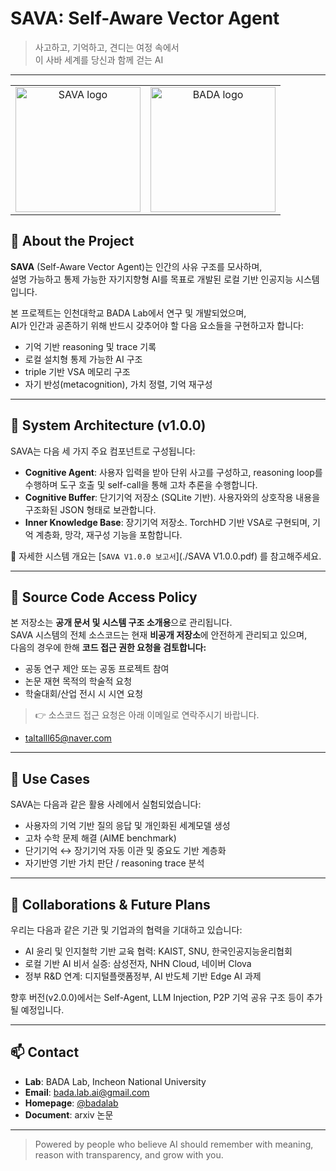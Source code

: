 # SAVA: Self-Aware Vector Agent

> 사고하고, 기억하고, 견디는 여정 속에서  
> 이 사바 세계를 당신과 함께 걷는 AI  

---
<table>
  <tr>
    <td align="center">
      <img src="https://github.com/user-attachments/assets/5269f2a5-8e3b-451b-8517-90d307ec96f8" width="200" alt="SAVA logo"/>
    </td>
    <td align="center">
      <img src="https://github.com/user-attachments/assets/d91b2b78-7c2f-4e7e-9965-0cbceb79645c" width="200" alt="BADA logo"/>
    </td>
  </tr>
</table>


## 🧠 About the Project

**SAVA** (Self-Aware Vector Agent)는 인간의 사유 구조를 모사하며,  
설명 가능하고 통제 가능한 자기지향형 AI를 목표로 개발된 로컬 기반 인공지능 시스템입니다.

본 프로젝트는 인천대학교 BADA Lab에서 연구 및 개발되었으며,  
AI가 인간과 공존하기 위해 반드시 갖추어야 할 다음 요소들을 구현하고자 합니다:

- 기억 기반 reasoning 및 trace 기록
- 로컬 설치형 통제 가능한 AI 구조
- triple 기반 VSA 메모리 구조
- 자기 반성(metacognition), 가치 정렬, 기억 재구성

---

## 🧩 System Architecture (v1.0.0)

SAVA는 다음 세 가지 주요 컴포넌트로 구성됩니다:

- **Cognitive Agent**: 사용자 입력을 받아 단위 사고를 구성하고, reasoning loop를 수행하며 도구 호출 및 self-call을 통해 고차 추론을 수행합니다.  
- **Cognitive Buffer**: 단기기억 저장소 (SQLite 기반). 사용자와의 상호작용 내용을 구조화된 JSON 형태로 보관합니다.  
- **Inner Knowledge Base**: 장기기억 저장소. TorchHD 기반 VSA로 구현되며, 기억 계층화, 망각, 재구성 기능을 포함합니다.

📘 자세한 시스템 개요는 [`SAVA V1.0.0 보고서`](./SAVA V1.0.0.pdf) 를 참고해주세요.

---

## 🔐 Source Code Access Policy

본 저장소는 **공개 문서 및 시스템 구조 소개용**으로 관리됩니다.  
SAVA 시스템의 전체 소스코드는 현재 **비공개 저장소**에 안전하게 관리되고 있으며,  
다음의 경우에 한해 **코드 접근 권한 요청을 검토합니다:**

- 공동 연구 제안 또는 공동 프로젝트 참여
- 논문 재현 목적의 학술적 요청
- 학술대회/산업 전시 시 시연 요청

> 👉 소스코드 접근 요청은 아래 이메일로 연락주시기 바랍니다.
- taltalll65@naver.com

---

## 🧭 Use Cases

SAVA는 다음과 같은 활용 사례에서 실험되었습니다:

- 사용자의 기억 기반 질의 응답 및 개인화된 세계모델 생성
- 고차 수학 문제 해결 (AIME benchmark)  
- 단기기억 ↔ 장기기억 자동 이관 및 중요도 기반 계층화  
- 자기반영 기반 가치 판단 / reasoning trace 분석

---

## 🤝 Collaborations & Future Plans

우리는 다음과 같은 기관 및 기업과의 협력을 기대하고 있습니다:

- AI 윤리 및 인지철학 기반 교육 협력: KAIST, SNU, 한국인공지능윤리협회
- 로컬 기반 AI 비서 실증: 삼성전자, NHN Cloud, 네이버 Clova
- 정부 R&D 연계: 디지털플랫폼정부, AI 반도체 기반 Edge AI 과제

향후 버전(v2.0.0)에서는 Self-Agent, LLM Injection, P2P 기억 공유 구조 등이 추가될 예정입니다.

---

## 📫 Contact

- **Lab**: BADA Lab, Incheon National University  
- **Email**: bada.lab.ai@gmail.com  
- **Homepage**: [@badalab]((https://sites.google.com/view/badalab/home))  
- **Document**: arxiv 논문

---

> Powered by people who believe AI should remember with meaning, reason with transparency, and grow with you.
